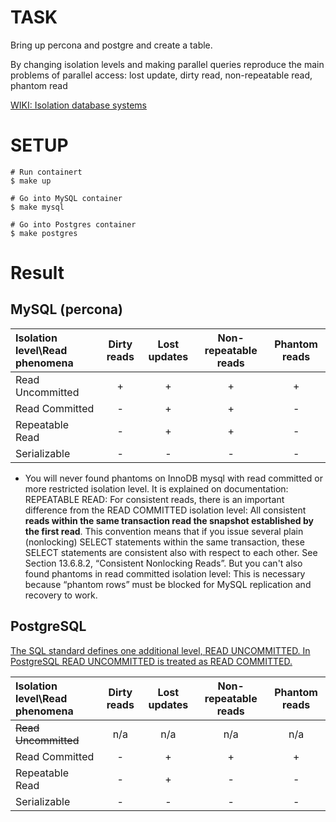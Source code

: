 # TASK
Bring up percona and postgre and create a table.

By changing isolation levels and making parallel queries reproduce the main problems of parallel access: lost update, dirty read, non-repeatable read, phantom read

[WIKI: Isolation database systems](https://en.wikipedia.org/wiki/Isolation_(database_systems))

# SETUP
```shell
# Run containert
$ make up

# Go into MySQL container
$ make mysql

# Go into Postgres container
$ make postgres
```

# Result
## MySQL (percona)
| Isolation level\Read phenomena | Dirty reads | Lost updates | Non-repeatable reads | Phantom reads |
|:-------------------------------|:-----------:|:------------:|:--------------------:|:-------------:|
| Read Uncommitted               |      +      |      +       |          +           |       +       |
| Read Committed                 |      -      |      +       |          +           |       -       |
| Repeatable Read                |      -      |      +       |          +           |       -       |
| Serializable                   |      -      |      -       |          -           |       -       |

* You will never found phantoms on InnoDB mysql with read committed or more restricted isolation level. It is explained on documentation:
REPEATABLE READ: For consistent reads, there is an important difference from the READ COMMITTED isolation level: All consistent **reads within the same transaction read the snapshot established by the first read**. This convention means that if you issue several plain (nonlocking) SELECT statements within the same transaction, these SELECT statements are consistent also with respect to each other. See Section 13.6.8.2, “Consistent Nonlocking Reads”.
But you can't also found phantoms in read committed isolation level: This is necessary because “phantom rows” must be blocked for MySQL replication and recovery to work.

## PostgreSQL
[The SQL standard defines one additional level, READ UNCOMMITTED. In PostgreSQL READ UNCOMMITTED is treated as READ COMMITTED.](https://www.postgresql.org/docs/current/sql-set-transaction.html)

| Isolation level\Read phenomena | Dirty reads | Lost updates | Non-repeatable reads | Phantom reads |
|:-------------------------------|:-----------:|:------------:|:--------------------:|:-------------:|
| ~~Read Uncommitted~~           |     n/a     |     n/a      |         n/a          |      n/a      |
| Read Committed                 |      -      |      +       |          +           |       +       |
| Repeatable Read                |      -      |      +       |          -           |       -       |
| Serializable                   |      -      |      -       |          -           |       -       |
